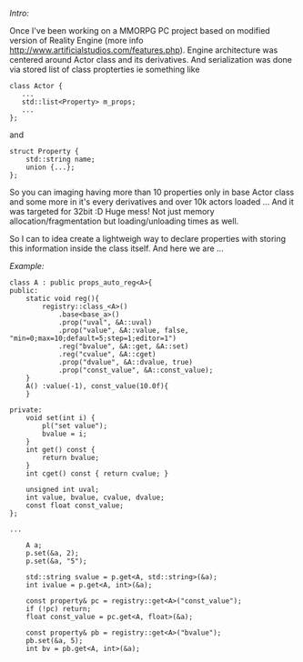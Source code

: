 _Intro:_

Once I've been working on a MMORPG PC project based on modified version of Reality Engine (more info http://www.artificialstudios.com/features.php). 
Engine architecture was centered around Actor class and its derivatives. 
And serialization was done via stored list of class propterties ie something like 
```
class Actor {
   ...
   std::list<Property> m_props;
   ...
};
```
and 
```
struct Property {
    std::string name;
    union {...};
};
```

So you can imaging having more than 10 properties only in base Actor class and some more in it's every derivatives and over 10k actors loaded ... 
And it was targeted for 32bit :D
Huge mess! 
Not just memory allocation/fragmentation but loading/unloading times as well. 

So I can to idea create a lightweigh way to declare properties with storing this information inside the class itself. 
And here we are ... 

_Example:_
```
class A : public props_auto_reg<A>{
public:
	static void reg(){
		registry::class_<A>()
			.base<base_a>()
			.prop("uval", &A::uval)
			.prop("value", &A::value, false, "min=0;max=10;default=5;step=1;editor=1")
			.reg("bvalue", &A::get, &A::set)
			.reg("cvalue", &A::cget)
			.prop("dvalue", &A::dvalue, true)
			.prop("const_value", &A::const_value);
	}
	A() :value(-1), const_value(10.0f){
	}
	
private:
	void set(int i) {
		pl("set value");
		bvalue = i;
	}
	int get() const {
		return bvalue;
	}
	int cget() const { return cvalue; }

	unsigned int uval;
	int value, bvalue, cvalue, dvalue;
	const float const_value;
};

...

	A a;
	p.set(&a, 2);
	p.set(&a, "5");

	std::string svalue = p.get<A, std::string>(&a);
	int ivalue = p.get<A, int>(&a);

	const property& pc = registry::get<A>("const_value");
	if (!pc) return;
	float const_value = pc.get<A, float>(&a);

	const property& pb = registry::get<A>("bvalue");
	pb.set(&a, 5);
	int bv = pb.get<A, int>(&a);

```

